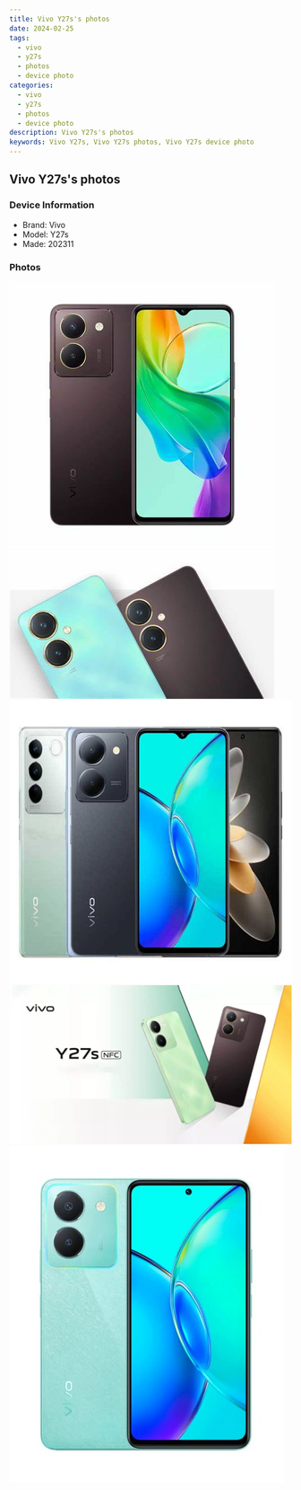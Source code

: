 ```yaml
---
title: Vivo Y27s's photos
date: 2024-02-25
tags: 
  - vivo
  - y27s
  - photos
  - device photo
categories: 
  - vivo
  - y27s
  - photos
  - device photo
description: Vivo Y27s's photos
keywords: Vivo Y27s, Vivo Y27s photos, Vivo Y27s device photo
---
```


## Vivo Y27s's photos

### Device Information

- Brand: Vivo
- Model: Y27s
- Made: 202311

### Photos

![/images/best-assets/devices/vivo/vivo-y27s/1.jpg](/images/best-assets/devices/vivo/vivo-y27s/1.jpg)
![/images/best-assets/devices/vivo/vivo-y27s/2.jpg](/images/best-assets/devices/vivo/vivo-y27s/2.jpg)
![/images/best-assets/devices/vivo/vivo-y27s/3.jpg](/images/best-assets/devices/vivo/vivo-y27s/3.jpg)
![/images/best-assets/devices/vivo/vivo-y27s/4.jpg](/images/best-assets/devices/vivo/vivo-y27s/4.jpg)
![/images/best-assets/devices/vivo/vivo-y27s/5.jpg](/images/best-assets/devices/vivo/vivo-y27s/5.jpg)

